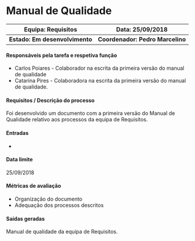 # **Manual de Qualidade**

| Equipa: Requisitos | Data: 25/09/2018 
| :------: | :------: | 
| **Estado: Em desenvolvimento** |  **Coordenador: Pedro Marcelino**|

#### **Responsáveis pela tarefa e respetiva função**
  * Carlos Poiares - Colaborador na escrita da primeira versão do manual de qualidade
  * Catarina Pires - Colaboradora na escrita da primeira versão do manual de qualidade.
 
#### **Requisitos / Descrição do processo**
Foi desenvolvido um documento com a primeira versão do Manual de Qualidade relativo aos processos da equipa de Requisitos.

#### **Entradas**
-

#### **Data limite**
25/09/2018

#### **Métricas de avaliação**
- Organização do documento
- Adequação dos processos descritos

#### **Saídas geradas**
Manual de qualidade da equipa de Requisitos.
